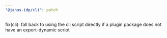 ```yaml
---
"@janus-idp/cli": patch
---
```


fix(cli): fall back to using the cli script directly if a plugin package does not have an export-dynamic script
